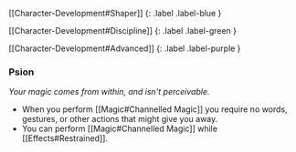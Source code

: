
[[Character-Development#Shaper]]
{: .label .label-blue }

[[Character-Development#Discipline]]
{: .label .label-green }

[[Character-Development#Advanced]]
{: .label .label-purple }
### Psion
*Your magic comes from within, and isn't perceivable.*
* When you perform [[Magic#Channelled Magic]] you require no words, gestures, or other actions that might give you away. 
* You can perform [[Magic#Channelled Magic]] while [[Effects#Restrained]].